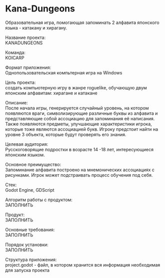 # Kana-Dungeons
Образовательная игра, помогающая запоминать 2 алфавита японского языка - катакану и хирагану.

Название проекта:<br>
    KANADUNGEONS

Команда:<br>
    KOICARP

Формат приложения:<br>
    Однопользовательская компьтерная игра на Windows

Цель проекта:<br>
    создать компьютерную игру в жанре roguelike, обучающую двум японским алфавитам: хирагане и катакане

Описание:<br>
    После начала игры, генерируется случайный уровень, на котором появляются враги, 
    символизирующие различные буквы из алфавита и представляющие собой ассоциацию для запоминания её написания. 
    Также появляются предметы, улучшающие характеристики игрока, которые тоже являются ассоциацией букв.
    Игроку предстоит найти на уровне 3 объекта, которые будут проверять его знания.

Целевая аудитория:<br>
    Русскоговорящие подростки в возрасте 14 -18 лет, интересующиеся японским языком. 

Основное преимущество:<br>
    Запоминание алфавита построено на мнемонических ассоциациях с рисунками.
    Игрок может подстраивать процесс обучения под себя.

Стек:<br>
    Godot Engine, GDScript

Алгоритм работы с продуктом:<br>
    ЗАПОЛНИТЬ

Продукт:<br>
    ЗАПОЛНИТЬ

Основные требования:<br>
    ЗАПОЛНИТЬ

Порядок установки:<br>
    ЗАПОЛНИТЬ

Структура приложения:<br>
    project.godot - файл, в котором хранится вся информация необходимая для запуска проекта
        
